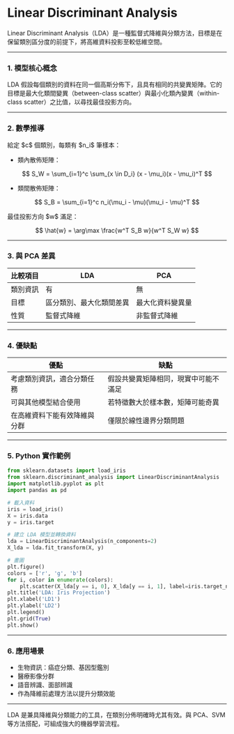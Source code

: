 # Linear Discriminant Analysis

Linear Discriminant Analysis（LDA）是一種監督式降維與分類方法，目標是在保留類別區分度的前提下，將高維資料投影至較低維空間。

---

### 1. 模型核心概念

LDA 假設每個類別的資料在同一個高斯分佈下，且具有相同的共變異矩陣。它的目標是最大化類間變異（between-class scatter）與最小化類內變異（within-class scatter）之比值，以尋找最佳投影方向。

---

### 2. 數學推導

給定 \$c\$ 個類別，每類有 \$n\_i\$ 筆樣本：

* 類內散佈矩陣：

$$
S_W = \sum_{i=1}^c \sum_{x \in D_i} (x - \mu_i)(x - \mu_i)^T
$$

* 類間散佈矩陣：

$$
S_B = \sum_{i=1}^c n_i(\mu_i - \mu)(\mu_i - \mu)^T
$$

最佳投影方向 \$w\$ 滿足：

$$
\hat{w} = \arg\max \frac{w^T S_B w}{w^T S_W w}
$$

---

### 3. 與 PCA 差異

| 比較項目 | LDA          | PCA      |
| ---- | ------------ | -------- |
| 類別資訊 | 有            | 無        |
| 目標   | 區分類別、最大化類間差異 | 最大化資料變異量 |
| 性質   | 監督式降維        | 非監督式降維   |

---

### 4. 優缺點

| 優點             | 缺點                 |
| -------------- | ------------------ |
| 考慮類別資訊，適合分類任務  | 假設共變異矩陣相同，現實中可能不滿足 |
| 可與其他模型結合使用     | 若特徵數大於樣本數，矩陣可能奇異   |
| 在高維資料下能有效降維與分群 | 僅限於線性邊界分類問題        |

---

### 5. Python 實作範例

```python
from sklearn.datasets import load_iris
from sklearn.discriminant_analysis import LinearDiscriminantAnalysis
import matplotlib.pyplot as plt
import pandas as pd

# 載入資料
iris = load_iris()
X = iris.data
y = iris.target

# 建立 LDA 模型並轉換資料
lda = LinearDiscriminantAnalysis(n_components=2)
X_lda = lda.fit_transform(X, y)

# 畫圖
plt.figure()
colors = ['r', 'g', 'b']
for i, color in enumerate(colors):
    plt.scatter(X_lda[y == i, 0], X_lda[y == i, 1], label=iris.target_names[i], color=color)
plt.title('LDA: Iris Projection')
plt.xlabel('LD1')
plt.ylabel('LD2')
plt.legend()
plt.grid(True)
plt.show()
```

---

### 6. 應用場景

* 生物資訊：癌症分類、基因型鑑別
* 醫療影像分群
* 語音辨識、面部辨識
* 作為降維前處理方法以提升分類效能

---

LDA 是兼具降維與分類能力的工具，在類別分佈明確時尤其有效。與 PCA、SVM 等方法搭配，可組成強大的機器學習流程。
